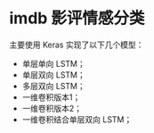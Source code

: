 # imdb 影评情感分类

主要使用 Keras 实现了以下几个模型：

- 单层单向 LSTM；
- 单层双向 LSTM；
- 多层双向 LSTM；
- 一维卷积版本1；
- 一维卷积版本2；
- 一维卷积结合单层双向 LSTM；
